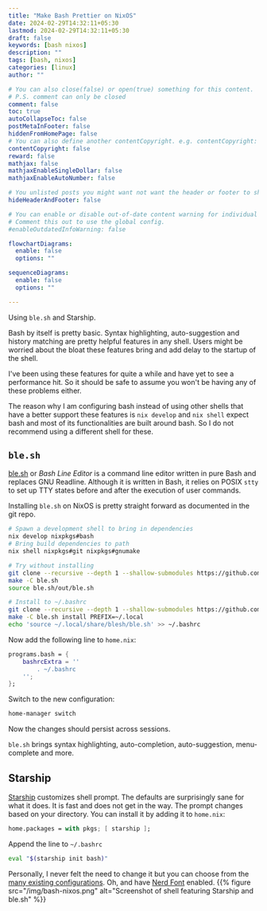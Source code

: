 ```yaml
---
title: "Make Bash Prettier on NixOS"
date: 2024-02-29T14:32:11+05:30
lastmod: 2024-02-29T14:32:11+05:30
draft: false
keywords: [bash nixos]
description: ""
tags: [bash, nixos]
categories: [linux]
author: ""

# You can also close(false) or open(true) something for this content.
# P.S. comment can only be closed
comment: false
toc: true
autoCollapseToc: false
postMetaInFooter: false
hiddenFromHomePage: false
# You can also define another contentCopyright. e.g. contentCopyright: "This is another copyright."
contentCopyright: false
reward: false
mathjax: false
mathjaxEnableSingleDollar: false
mathjaxEnableAutoNumber: false

# You unlisted posts you might want not want the header or footer to show
hideHeaderAndFooter: false

# You can enable or disable out-of-date content warning for individual post.
# Comment this out to use the global config.
#enableOutdatedInfoWarning: false

flowchartDiagrams:
  enable: false
  options: ""

sequenceDiagrams: 
  enable: false
  options: ""

---
```

Using `ble.sh` and Starship.
<!--more-->
Bash by itself is pretty basic. Syntax highlighting, auto-suggestion and history matching are pretty helpful features in any shell. Users might be worried about the bloat these features bring and add delay to the startup of the shell. 

I've been using these features for quite a while and have yet to see a performance hit. So it should be safe to assume you won't be having any of these problems either.

The reason why I am configuring bash instead of using other shells that have a better support these features is `nix develop` and `nix shell` expect bash and most of its functionalities are built around bash. So I do not recommend using a different shell for these.

## `ble.sh`
[ble.sh](https://github.com/akinomyoga/ble.sh) or _Bash Line Editor_ is a command line editor written in pure Bash and replaces GNU Readline. Although it is written in Bash, it relies on POSIX `stty` to set up TTY states before and after the execution of user commands. 

Installing `ble.sh` on NixOS is pretty straight forward as documented in the git repo.

```bash
# Spawn a development shell to bring in dependencies
nix develop nixpkgs#bash
# Bring build dependencies to path
nix shell nixpkgs#git nixpkgs#gnumake

# Try without installing
git clone --recursive --depth 1 --shallow-submodules https://github.com/akinomyoga/ble.sh.git
make -C ble.sh
source ble.sh/out/ble.sh

# Install to ~/.bashrc
git clone --recursive --depth 1 --shallow-submodules https://github.com/akinomyoga/ble.sh.git
make -C ble.sh install PREFIX=~/.local
echo 'source ~/.local/share/blesh/ble.sh' >> ~/.bashrc
```

Now add the following line to `home.nix`:
```nix
programs.bash = {
    bashrcExtra = ''
        . ~/.bashrc
    '';
};
```
Switch to the new configuration:
```bash
home-manager switch
```
Now the changes should persist across sessions. 

`ble.sh` brings syntax highlighting, auto-completion, auto-suggestion, menu-complete and more.

## Starship
[Starship](https://starship.rs) customizes shell prompt. The defaults are surprisingly sane for what it does. It is fast and does not get in the way. The prompt changes based on your directory. You can install it by adding it to `home.nix`:
```nix
home.packages = with pkgs; [ starship ];
```
Append the line to `~/.bashrc`
```bash
eval "$(starship init bash)"
```
Personally, I never felt the need to change it but you can choose from the [many existing configurations](https://starship.rs/config/). Oh, and have [Nerd Font](https://www.nerdfonts.com/) enabled. 
{{% figure src="/img/bash-nixos.png" alt="Screenshot of shell featuring Starship and ble.sh" %}}
